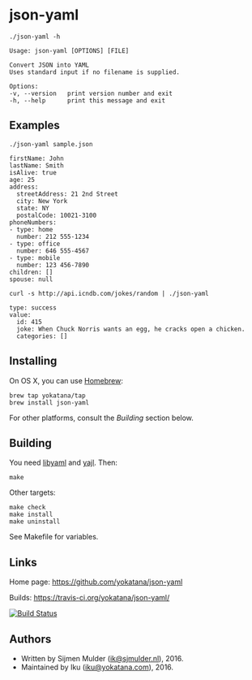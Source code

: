 json-yaml
=========

`./json-yaml -h`

    Usage: json-yaml [OPTIONS] [FILE]
    
    Convert JSON into YAML
    Uses standard input if no filename is supplied.
    
    Options:
    -v, --version   print version number and exit
    -h, --help      print this message and exit


Examples
--------

`./json-yaml sample.json`

    firstName: John
    lastName: Smith
    isAlive: true
    age: 25
    address:
      streetAddress: 21 2nd Street
      city: New York
      state: NY
      postalCode: 10021-3100
    phoneNumbers:
    - type: home
      number: 212 555-1234
    - type: office
      number: 646 555-4567
    - type: mobile
      number: 123 456-7890
    children: []
    spouse: null

`curl -s http://api.icndb.com/jokes/random | ./json-yaml`

    type: success
    value:
      id: 415
      joke: When Chuck Norris wants an egg, he cracks open a chicken.
      categories: []


Installing
----------

On OS X, you can use [Homebrew](http://brew.sh):

    brew tap yokatana/tap
    brew install json-yaml

For other platforms, consult the _Building_ section below.


Building
--------

You need [libyaml](http://pyyaml.org/wiki/LibYAML) and [yajl](yajl). Then:

`make`

Other targets:

    make check
    make install
    make uninstall

See Makefile for variables.


Links
-----

Home page:
https://github.com/yokatana/json-yaml

Builds:
https://travis-ci.org/yokatana/json-yaml/

[![Build Status](https://travis-ci.org/yokatana/json-yaml.svg?branch=master)](https://travis-ci.org/yokatana/json-yaml)


Authors
-------

 * Written by Sijmen Mulder (ik@sjmulder.nl), 2016.
 * Maintained by Iku (iku@yokatana.com), 2016.
